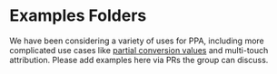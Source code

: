# Examples Folders 

We have been considering a variety of uses for PPA, including more complicated use cases like [partial conversion values](https://github.com/w3c/attribution/issues/16) and multi-touch attribution. Please add examples here via PRs the group can discuss. 
